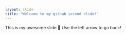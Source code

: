 ```yaml
---
layout: slide
title: "Welcome to my github second slide!"
---
```

This is my awesome slide :tada:
Use the left arrow to go back!
